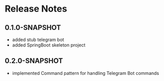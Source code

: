 # Release Notes

## 0.1.0-SNAPSHOT

*   added stub telegram bot
*   added SpringBoot skeleton project

## 0.2.0-SNAPSHOT

*   implemented Command pattern for handling Telegram Bot commands
